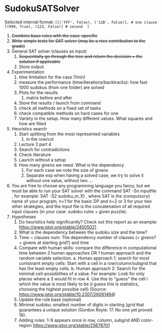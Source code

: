 # SudokuSATSolver
Selected internal format:
`[[('FFF', False), ('11B', False)], # one clause
[(999, True), (123, False)] # second 
]`
1. ~~Combine base rules with the case-specific~~
2. ~~Write simple tests for SAT solver (may be a nice contribution to the grade)~~
3. General SAT solver (clauses as input)
   1. ~~Sequentially go through the tree and return the decision + the solution if applicable~~
   2. Store output
4. Experimentation
      1. time limitation for the case (1min)
      2. measure the performance (time/iterations/backtracks): how fast 1000 sudokus (from one folder) are solved
      3. Plots for the results
         1. matrix before and after
      4. Store the results / launch from command
      5. check all methods on a fixed set of tasks
      6. check compatible methods on hard cases for one
      7. Variety in the setup. How many different values. What squares and how are filled
5. Heuristics search
      1. Start splitting from the most represented variables 
         1. in the row/col
      2. Lecture 2 part 4
      3. Search for contradictions
      4. Check literature
      5. Launch without a setup
      6. How many givens we need. What is the dependency
         1. For each case we note the size of givens
         2. Separate exp when having a solved case, we try to solve it without one value, without two ...
6. You are free to choose any programming language you fancy, but we must be able to run your SAT solver with the command SAT -Sn inputfile , for example: SAT -S2 sudoku_nr_10 , where SAT is the (compulsory) name of your program, n=1 for the basic DP and n=2 or 3 for your two other strategies, and the input file is the concatenation of all required input clauses (in your case: sudoku rules + given puzzle). 
7. Hypotheses
      1. Do heuristics help significantly?
      Check out this report as an example:
         https://www.jstor.org/stable/24505021 
      2. What is the dependency between the sudoku size and the time?
      3. Time ~ clauses num: The dependency number of clauses (= givens? = givens at starting grid?) and time 
      4. Compare with human skills: compare the difference in computational time between 2 human approaches OR 1 human approach and the random variable selection. 
         a. Human approach 1: search for most contstraint empty cells: Start with a cell in a row/column/subgrid that has the least empty cells. 
         b. Human approach 2: Search for the minimal cell-possibilities of a value. For example: Look for only places where a 3 would fit in row 4. Use this to "guess" the cell i which the value is most likely to be (i guess this is statistics, choosing the highest possible cell) (Source: https://www.jstor.org/stable/10.2307/26061494)
      5. Update the rule base (optional)
      6. Minimal sudoku: smallest number of digits in starting ]grid that guarantees a unique solution (Gordon Royle: 17. No one yet proved 16). 
      7. Adding rules: 1-9 appears once in row, column, subgrid AND color-region https://www.jstor.org/stable/25678701 
